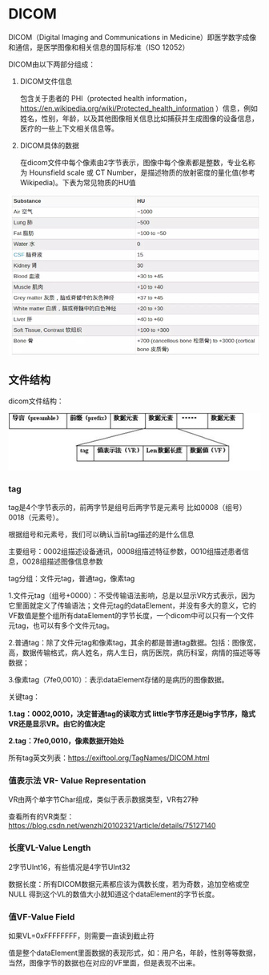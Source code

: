 # DICOM

DICOM（Digital Imaging and Communications in Medicine）即医学数字成像和通信，是医学图像和相关信息的国际标准（ISO 12052）

DICOM由以下两部分组成：

1. DICOM文件信息

   包含关于患者的 PHI（protected health information，https://en.wikipedia.org/wiki/Protected_health_information ）信息，例如姓名，性别，年龄，以及其他图像相关信息比如捕获并生成图像的设备信息，医疗的一些上下文相关信息等。

2. DICOM具体的数据

   在dicom文件中每个像素由2字节表示，图像中每个像素都是整数，专业名称为 Hounsfield scale 或 CT Number，是描述物质的放射密度的量化值(参考Wikipedia)。下表为常见物质的HU值

![在这里插入图片描述](assets/20190803142339250.png)



## 文件结构

dicom文件结构：

![1](assets/GpVnCbG.png)



### tag

tag是4个字节表示的，前两字节是组号后两字节是元素号 比如0008（组号） 0018（元素号）。

根据组号和元素号，我们可以确认当前tag描述的是什么信息



主要组号：0002组描述设备通讯，0008组描述特征参数，0010组描述患者信息，0028组描述图像信息参数

tag分组：文件元tag，普通tag，像素tag

1.文件元tag（组号+0000）：不受传输语法影响，总是以显示VR方式表示，因为它里面就定义了传输语法；文件元tag的dataElement，并没有多大的意义，它的VF数值是整个组所有dataElement的字节长度，一个dicom中可以只有一个文件元tag，也可以有多个文件元tag。

2.普通tag：除了文件元tag和像素tag，其余的都是普通tag数据。包括：图像宽，高，数据传输格式，病人姓名，病人生日，病历医院，病历科室，病情的描述等等数据；

3.像素tag（7fe0,0010）：表示dataElement存储的是病历的图像数据。

关键tag：

**1.tag：0002,0010，决定普通tag的读取方式 little字节序还是big字节序，隐式VR还是显示VR。由它的值决定**

**2.tag：7fe0,0010，像素数据开始处**



所有tag英文列表：https://exiftool.org/TagNames/DICOM.html



### 值表示法 VR- Value Representation

VR由两个单字节Char组成，类似于表示数据类型，VR有27种

查看所有的VR类型：https://blog.csdn.net/wenzhi20102321/article/details/75127140





### 长度VL-Value Length

2字节UInt16，有些情况是4字节UInt32

数据长度：所有DICOM数据元素都应该为偶数长度，若为奇数，追加空格或空NULL
得到这个VL的数值大小就知道这个dataElement的字节长度。



### 值VF-Value Field

如果VL=0xFFFFFFFF，则需要一直读到截止符

值是整个dataElement里面数据的表现形式，如：用户名，年龄，性别等等数据，当然，图像字节的数据也在对应的VF里面，但是表现不出来。
